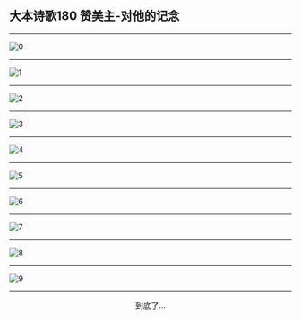 
## 大本诗歌180 赞美主-对他的记念
        
<div id="aplayer0"></div>

<div id="aplayer1"></div>

<div id="aplayer2"></div>

---

<img alt="0" data-original="https://cdn.jsdelivr.net/gh/k34869/shi/data/d0173/0">

---

<img alt="1" data-original="https://cdn.jsdelivr.net/gh/k34869/shi/data/d0173/1">

---

<img alt="2" data-original="https://cdn.jsdelivr.net/gh/k34869/shi/data/d0173/2">

---

<img alt="3" data-original="https://cdn.jsdelivr.net/gh/k34869/shi/data/d0173/3">

---

<img alt="4" data-original="https://cdn.jsdelivr.net/gh/k34869/shi/data/d0173/4">

---

<img alt="5" data-original="https://cdn.jsdelivr.net/gh/k34869/shi/data/d0173/5">

---

<img alt="6" data-original="https://cdn.jsdelivr.net/gh/k34869/shi/data/d0173/6">

---

<img alt="7" data-original="https://cdn.jsdelivr.net/gh/k34869/shi/data/d0173/7">

---

<img alt="8" data-original="https://cdn.jsdelivr.net/gh/k34869/shi/data/d0173/8">

---

<img alt="9" data-original="https://cdn.jsdelivr.net/gh/k34869/shi/data/d0173/9">

---

<p style="text-align: center">到底了...</p>

<script src="/js/dist-view.js"></script>

<script>
MAIN.id = 'd0173';
        
const ap0 = new APlayer({
    container: document.getElementById('aplayer0'),
    volume: 1,
    loop: 'none',
    preload: 'none',
    audio: [{
        name: 'D180.mp3',
        artist: '大本诗歌',
        url: 'https://res.wx.qq.com/voice/getvoice?mediaid=MzI0NTk3MDM5M18yMjQ3NTIwODE3',
        cover: '/favicon'
    }]
});
const ap1 = new APlayer({
    container: document.getElementById('aplayer1'),
    volume: 1,
    loop: 'none',
    preload: 'none',
    audio: [{
        name: 'D180第一节领唱.mp3',
        artist: '大本诗歌',
        url: 'https://res.wx.qq.com/voice/getvoice?mediaid=MzI0NTk3MDM5M18yMjQ3NTIwODE4',
        cover: '/favicon'
    }]
});
const ap2 = new APlayer({
    container: document.getElementById('aplayer2'),
    volume: 1,
    loop: 'none',
    preload: 'none',
    audio: [{
        name: 'D180教唱版.mp3',
        artist: '大本诗歌',
        url: 'https://res.wx.qq.com/voice/getvoice?mediaid=MzI0NTk3MDM5M18yMjQ3NTIwODE5',
        cover: '/favicon'
    }]
});
</script>
